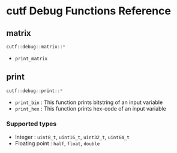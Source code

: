 # cutf Debug Functions Reference

## matrix
```cpp
cutf::debug::matrix::*
```

- `print_matrix`

## print
```cpp
cutf::debug::print::*
```

- `print_bin` : This function prints bitstring of an input variable
- `print_hex` : This function prints hex-code of an input variable

### Supported types
- Integer : `uint8_t`, `uint16_t`, `uint32_t`, `uint64_t`
- Floating point : `half`, `float`, `double`
